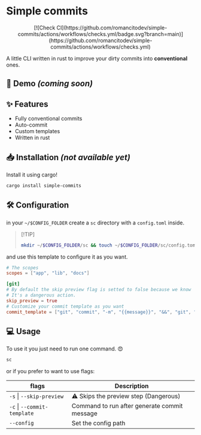 # Simple commits

<div align="center">
    [![Check CI](https://github.com/romancitodev/simple-commits/actions/workflows/checks.yml/badge.svg?branch=main)](https://github.com/romancitodev/simple-commits/actions/workflows/checks.yml)
</div>

A little CLI written in rust to improve your dirty commits into **conventional** ones.
## 👀 Demo _(coming soon)_


## ✨ Features

- Fully conventional commits
- Auto-commit
- Custom templates
- Written in rust


## 📥 Installation _(not available yet)_

Install it using cargo!

```bash
cargo install simple-commits
```

    
## 🛠 Configuration

in your `~/$CONFIG_FOLDER` create a `sc` directory with a `config.toml` inside.

>   [!TIP]
>   ```bash
>   mkdir ~/$CONFIG_FOLDER/sc && touch ~/$CONFIG_FOLDER/sc/config.toml
>   ```

and use this template to configure it as you want.

```toml
# The scopes
scopes = ["app", "lib", "docs"]

[git]
# By default the skip preview flag is setted to false because we know
# It's a dangerous action.
skip_preview = true
# Customize your commit template as you want
commit_template = ["git", "commit", "-m", "{{message}}", "&&", "git", "push"]
```
## 💻 Usage

To use it you just need to run one command. 😍

```bash
sc
```

or if you prefer to want to use flags:

| flags | Description |
| ----- | ----------- |
| `-s` \| `--skip-preview` | ⚠️ Skips the preview step (Dangerous) |
| `-c` \| `--commit-template` | Command to run after generate commit message |
| `--config` | Set the config path |
